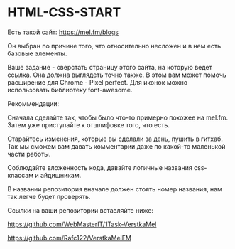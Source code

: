# HTML-CSS-START

Есть такой сайт: https://mel.fm/blogs 

Он выбран по причине того, что относительно несложен и в нем есть базовые элементы.

Ваше задание - сверстать страницу этого сайта, на которую ведет ссылка. Она должна выглядеть точно также. В этом вам может помочь расширение для Chrome - Pixel perfect. Для иконок можно использовать библиотеку font-awesome.

Рекоммендации:

Сначала сделайте так, чтобы было что-то примерно похожее на mel.fm. Затем уже приступайте к отшлифовке того, что есть.

Старайтесь изменения, которые вы сделали за день, пушить в гитхаб. Так мы сможем вам давать комментарии даже по какой-то маленькой части работы.

Соблюдайте вложенность кода, давайте логичные названия css-классам и айдишникам.

В названии репозитория вначале должен стоять номер названия, нам так легче будет проверять.

Ссылки на ваши репозитории вставляйте ниже:

https://github.com/WebMasterIT/1Task-VerstkaMel

https://github.com/Rafc122/VerstkaMelFM

